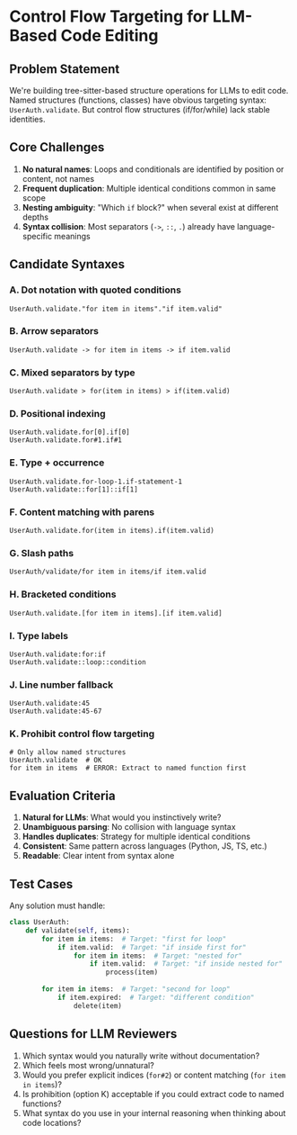 # Control Flow Targeting for LLM-Based Code Editing

## Problem Statement

We're building tree-sitter-based structure operations for LLMs to edit code. Named structures (functions, classes) have obvious targeting syntax: `UserAuth.validate`. But control flow structures (if/for/while) lack stable identities.

## Core Challenges

1. **No natural names**: Loops and conditionals are identified by position or content, not names
2. **Frequent duplication**: Multiple identical conditions common in same scope
3. **Nesting ambiguity**: "Which `if` block?" when several exist at different depths
4. **Syntax collision**: Most separators (`->`, `::`, `.`) already have language-specific meanings

## Candidate Syntaxes

### A. Dot notation with quoted conditions
```
UserAuth.validate."for item in items"."if item.valid"
```

### B. Arrow separators
```
UserAuth.validate -> for item in items -> if item.valid
```

### C. Mixed separators by type
```
UserAuth.validate > for(item in items) > if(item.valid)
```

### D. Positional indexing
```
UserAuth.validate.for[0].if[0]
UserAuth.validate.for#1.if#1
```

### E. Type + occurrence
```
UserAuth.validate.for-loop-1.if-statement-1
UserAuth.validate::for[1]::if[1]
```

### F. Content matching with parens
```
UserAuth.validate.for(item in items).if(item.valid)
```

### G. Slash paths
```
UserAuth/validate/for item in items/if item.valid
```

### H. Bracketed conditions
```
UserAuth.validate.[for item in items].[if item.valid]
```

### I. Type labels
```
UserAuth.validate:for:if
UserAuth.validate::loop::condition
```

### J. Line number fallback
```
UserAuth.validate:45
UserAuth.validate:45-67
```

### K. Prohibit control flow targeting
```
# Only allow named structures
UserAuth.validate  # OK
for item in items  # ERROR: Extract to named function first
```

## Evaluation Criteria

1. **Natural for LLMs**: What would you instinctively write?
2. **Unambiguous parsing**: No collision with language syntax
3. **Handles duplicates**: Strategy for multiple identical conditions
4. **Consistent**: Same pattern across languages (Python, JS, TS, etc.)
5. **Readable**: Clear intent from syntax alone

## Test Cases

Any solution must handle:

```python
class UserAuth:
    def validate(self, items):
        for item in items:  # Target: "first for loop"
            if item.valid:  # Target: "if inside first for"
                for item in items:  # Target: "nested for"
                    if item.valid:  # Target: "if inside nested for"
                        process(item)
        
        for item in items:  # Target: "second for loop"
            if item.expired:  # Target: "different condition"
                delete(item)
```

## Questions for LLM Reviewers

1. Which syntax would you naturally write without documentation?
2. Which feels most wrong/unnatural?
3. Would you prefer explicit indices (`for#2`) or content matching (`for item in items`)?
4. Is prohibition (option K) acceptable if you could extract code to named functions?
5. What syntax do you use in your internal reasoning when thinking about code locations?
